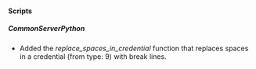 
#### Scripts
##### CommonServerPython
- Added the *replace_spaces_in_credential* function that replaces spaces in a credential (from type: 9) with break lines.
